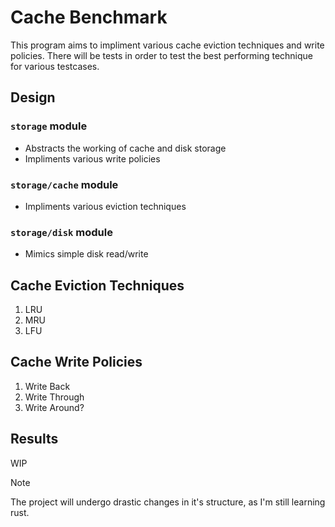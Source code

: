 # Cache Benchmark

This program aims to impliment various cache eviction techniques and write policies. There will be tests in order to test the best performing technique for various testcases.

## Design
### `storage` module
- Abstracts the working of cache and disk storage
- Impliments various write policies

### `storage/cache` module 
-   Impliments various eviction techniques

### `storage/disk` module 
-   Mimics simple disk read/write

## Cache Eviction Techniques
1. LRU
1. MRU
1. LFU

## Cache Write Policies
1. Write Back
1. Write Through
1. Write Around?

## Results
WIP

> [!NOTE]
> The project will undergo drastic changes in it's structure, as I'm still learning rust.
